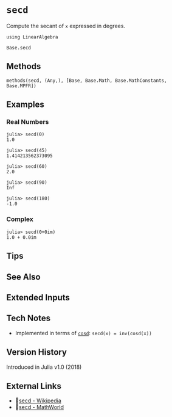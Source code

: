 # `secd`

Compute the secant of `x` expressed in degrees.

```@setup repl_only
using LinearAlgebra
```
```@docs
Base.secd
```


## Methods

```@repl
methods(secd, (Any,), [Base, Base.Math, Base.MathConstants, Base.MPFR])
```


## Examples

### Real Numbers
```jldoctest
julia> secd(0)
1.0

julia> secd(45)
1.414213562373095

julia> secd(60)
2.0

julia> secd(90)
Inf

julia> secd(180)
-1.0
```

### Complex
```jldoctest
julia> secd(0+0im)
1.0 + 0.0im
```

## Tips


## See Also


## Extended Inputs


## Tech Notes

- Implemented in terms of [`cosd`](@ref): `secd(x) = inv(cosd(x))`


## Version History

Introduced in Julia v1.0 (2018)


## External Links
- 🔗[secd - Wikipedia](https://en.wikipedia.org/wiki/ )
- 🔗[secd - MathWorld](https://mathworld.wolfram.com/ )
